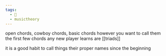 ```yaml
---
tags:
  - 🌱
  - musictheory
---
```

open chords, cowboy chords, basic chords however you want to call them the first few chords any new player learns are [[triads]]

it is a good habit to call things their proper names since the beginning

